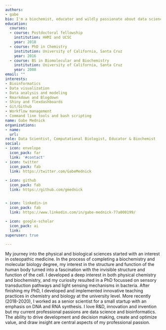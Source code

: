 ```yaml
---
authors:
- gabe
bio: I'm a biochemist, educator and wildly passionate about data science, machine learning and bioinformatics.
education:
  courses:
  - course: Postdoctoral fellowship
    institution: HHMI and UCSC
    year: 2018
  - course: PhD in Chemistry
    institution: University of California, Santa Cruz
    year: 2016
  - course: BS in Biomolecular and Biochemistry
    institution: University of California, Santa Cruz
    year: 2008
email: ""
interests:
- Bioinformatics
- Data visualization
- Data analysis and modeling
- Rmarkdown and Blogdown
- Shiny and flexdashboards
- Git/Github
- Workflow management 
- Command line tools and bash scripting
name: Gabe Mednick
organizations:
- name: 
  url: 
role: Data Scientist, Computational Biologist, Educator & Biochemist
social:
- icon: envelope
  icon_pack: far
  link: '#contact'
- icon: twitter
  icon_pack: fab
  link: https://twitter.com/GabeMednick
  
- icon: github
  icon_pack: fab
  link: https://github.com/gmednick


- icon: linkedin-in
  icon_pack: fab
  link: https://www.linkedin.com/in/gabe-mednick-77a000199/
  
- icon: google-scholar
  icon_pack: ai
  link:
superuser: true

---
```


My journey into the physical and biological sciences started with an interest in osteopathic medicine. In the process of completing a biochemistry and molecular biology degree, my interest in the structure and function of the human body turned into a fascination with the invisible structure and function of the cell. I developed a deep interest in both physical chemistry and biochemistry, and my curiosity resulted in a PhD focussed on sensory transduction pathways and light sensing mechanisms in bacteria. After finishing my PhD, I developed and implemented innovative teaching practices in chemistry and biology at the university level. More recently (2018-2020), I worked as a senior scientist for a small startup with an emphasis on DNA and RNA synthesis. I love R&D, innovation and invention but my current professional passions are data science and bioinformatics. The ability to drive development and decision making, create and optimize value, and draw insight are central aspects of my professional passion. 



